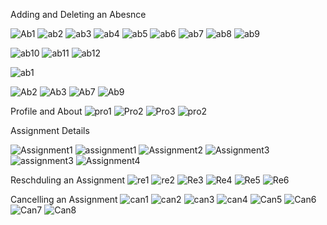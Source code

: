 Adding and Deleting an Abesnce


![Ab1](https://user-images.githubusercontent.com/81990744/114568257-fa3c5f80-9c41-11eb-92a6-3f2fe9491b3c.png)
![ab2](https://user-images.githubusercontent.com/81990744/114568271-fc062300-9c41-11eb-8e1c-a706b980e5fb.png)
![ab3](https://user-images.githubusercontent.com/81990744/114568281-fdcfe680-9c41-11eb-9c42-4414531c0dff.png)
![ab4](https://user-images.githubusercontent.com/81990744/114568288-ff99aa00-9c41-11eb-8afb-2a851d3e6c13.png)
![ab5](https://user-images.githubusercontent.com/81990744/114568298-01636d80-9c42-11eb-8d6a-aed7d3ffaa18.png)
![ab6](https://user-images.githubusercontent.com/81990744/114568307-02949a80-9c42-11eb-9496-af2cf9c63b89.png)
![ab7](https://user-images.githubusercontent.com/81990744/114568314-04f6f480-9c42-11eb-9ae2-10c2993c58a6.png)
![ab8](https://user-images.githubusercontent.com/81990744/114568324-06282180-9c42-11eb-92cd-5437ed62cedc.png)
![ab9](https://user-images.githubusercontent.com/81990744/114568335-088a7b80-9c42-11eb-9f41-8e435c0ae0b3.png)

![ab10](https://user-images.githubusercontent.com/81990744/114568339-09bba880-9c42-11eb-98d5-23f230367b5c.png)
![ab11](https://user-images.githubusercontent.com/81990744/114568344-0b856c00-9c42-11eb-8c7f-e9125f65cbc5.png)
![ab12](https://user-images.githubusercontent.com/81990744/114568357-0cb69900-9c42-11eb-9060-c1ae0ce4dd72.png)

![ab1](https://user-images.githubusercontent.com/81990744/114568902-89e20e00-9c42-11eb-8be7-0340da0791ee.png)

![Ab2](https://user-images.githubusercontent.com/81990744/114571230-82236900-9c44-11eb-9c27-c06797545a91.png)
![Ab3](https://user-images.githubusercontent.com/81990744/114571758-e5150000-9c44-11eb-9b3d-3c56ab2591af.png)
![Ab7](https://user-images.githubusercontent.com/81990744/114572449-7e441680-9c45-11eb-83f4-58a0c671c2d6.png)
![Ab9](https://user-images.githubusercontent.com/81990744/114572978-f6aad780-9c45-11eb-948a-1dd4488c2604.png)

Profile and About 
![pro1](https://user-images.githubusercontent.com/81990744/114576009-bdc03200-9c48-11eb-98ee-059cb3c951f4.png)
![Pro2](https://user-images.githubusercontent.com/81990744/114576055-ca448a80-9c48-11eb-87c7-d4a9e89a2f8c.png)
![Pro3](https://user-images.githubusercontent.com/81990744/114576080-ce70a800-9c48-11eb-9b3e-2db9b37ce1d0.png)
![pro2](https://user-images.githubusercontent.com/81990744/114630603-f97aec00-9c88-11eb-8808-b029ab434197.png)


Assignment Details 

![Assignment1](https://user-images.githubusercontent.com/81990744/114631979-a9e9ef80-9c8b-11eb-9b4a-12bfbe4c19df.png)
![assignment1](https://user-images.githubusercontent.com/81990744/114631991-ae160d00-9c8b-11eb-82d9-e1b4695fb13b.png)
![Assignment2](https://user-images.githubusercontent.com/81990744/114631996-b110fd80-9c8b-11eb-801c-4d527d5acaff.png)
![Assignment3](https://user-images.githubusercontent.com/81990744/114632004-b4a48480-9c8b-11eb-8548-8e07d29299d0.png)
![assignment3](https://user-images.githubusercontent.com/81990744/114632006-b706de80-9c8b-11eb-8dde-593562e562b9.png)
![Assignment4](https://user-images.githubusercontent.com/81990744/114632038-c84feb00-9c8b-11eb-9b37-d0955372679f.png)




Reschduling an Assignment
![re1](https://user-images.githubusercontent.com/81990744/114633833-4bbf0b80-9c8f-11eb-8180-3d6cb1c38469.png)
![re2](https://user-images.githubusercontent.com/81990744/114633841-4eb9fc00-9c8f-11eb-9893-dcadde215ebd.png)
![Re3](https://user-images.githubusercontent.com/81990744/114633847-51b4ec80-9c8f-11eb-9351-a51f38212d70.png)
![Re4](https://user-images.githubusercontent.com/81990744/114633853-54afdd00-9c8f-11eb-95ea-24c6586b0bcd.png)
![Re5](https://user-images.githubusercontent.com/81990744/114633860-57123700-9c8f-11eb-9812-a86e0cc7f8c2.png)
![Re6](https://user-images.githubusercontent.com/81990744/114634851-727e4180-9c91-11eb-8606-f908423360df.png)


Cancelling an Assignment
![can1](https://user-images.githubusercontent.com/81990744/114635483-d3f2e000-9c92-11eb-8493-267435637748.png)
![can2](https://user-images.githubusercontent.com/81990744/114635486-d6553a00-9c92-11eb-8cd2-540753f245fc.png)
![can3](https://user-images.githubusercontent.com/81990744/114635496-da815780-9c92-11eb-898b-b768d5d35a5c.png)
![can4](https://user-images.githubusercontent.com/81990744/114635534-ebca6400-9c92-11eb-8eb1-7f0058be2223.png)
![Can5](https://user-images.githubusercontent.com/81990744/114635556-f4229f00-9c92-11eb-901f-2c70c0ea69b7.png)
![Can6](https://user-images.githubusercontent.com/81990744/114635562-f71d8f80-9c92-11eb-946d-e8f10e17c005.png)
![Can7](https://user-images.githubusercontent.com/81990744/114635572-fb49ad00-9c92-11eb-9355-088564155acf.png)
![Can8](https://user-images.githubusercontent.com/81990744/114635576-fdac0700-9c92-11eb-97c4-1d9eccf1b94d.png)







